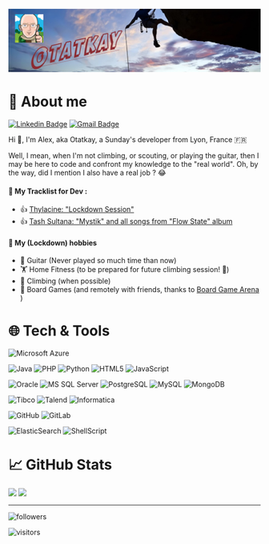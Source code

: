 [![Header](https://raw.githubusercontent.com/Otatkay/Otatkay/main/github-header.png "Header")](https://github.com/Otatkay)

# :sunrise_over_mountains: About me
[![Linkedin Badge](https://img.shields.io/badge/-Otatkay-blue?style=flat-square&logo=Linkedin&logoColor=white&link=https://www.linkedin.com/in/alexandre-leroy-9341b1123/)](https://www.linkedin.com/in/alexandre-leroy-9341b1123/)
[![Gmail Badge](https://img.shields.io/badge/-otatkay@outlook.fr-c14438?style=flat-square&logo=Gmail&logoColor=white&link=mailto:otatkay@outlook.fr)](mailto:otatkay@outlook.fr)

Hi 👋, I'm Alex, aka Otatkay, a Sunday's developer from Lyon, France :fr:

Well, I mean, when I'm not climbing, or scouting, or playing the guitar, then I may be here to code and confront my knowledge to the "real world". Oh, by the way, did I mention I also have a real job ? :joy:

#### :musical_score: My Tracklist for Dev : 
* :thumbsup: [Thylacine: "Lockdown Session"](https://www.youtube.com/watch?v=P7mc725w7bM)
* :thumbsup: [Tash Sultana: "Mystik" and all songs from "Flow State" album](https://www.youtube.com/watch?v=1g9dnmQ4uwU)

#### :sparkling_heart: My (Lockdown) hobbies 
* :guitar: Guitar (Never played so much time than now)
* :weight_lifting: Home Fitness (to be prepared for future climbing session! :sunrise_over_mountains:)
* :sunrise_over_mountains: Climbing (when possible)
* :game_die: Board Games (and remotely with friends, thanks to [Board Game Arena](https://boardgamearena.com/) )

# :globe_with_meridians: Tech & Tools
![Microsoft Azure](https://img.shields.io/badge/Microsoft%20Azure-232F7E?style=flat-square&logo=microsoft-azure)

![Java](https://img.shields.io/badge/-java-CC2927?style=flat-square&logo=java)
![PHP](https://img.shields.io/badge/PHP-777BB4?style=flat-square&logo=Php&logoColor=white)
![Python](https://img.shields.io/badge/-Python-grey?style=flat-square&logo=Python)
![HTML5](https://img.shields.io/badge/-HTML5-grey?style=flat-square&logo=html5&logoColor=white)
![JavaScript](https://img.shields.io/badge/-JavaScript-grey?style=flat-square&logo=javascript)

![Oracle](https://img.shields.io/badge/-Oracle-CC2927?style=flat-square&logo=oracle)
![MS SQL Server](https://img.shields.io/badge/Microsoft_SQL_Server-336791?style=flat-square&logo=microsoft-sql-server&logoColor=white)
![PostgreSQL](https://img.shields.io/badge/-PostgreSQL-336791?style=flat-square&logo=postgresql)
![MySQL](https://img.shields.io/badge/-MySQL-CC2927?style=flat-square&logo=mysql&logoColor=white)
![MongoDB](https://img.shields.io/badge/-MongoDB-336791?style=flat-square&logo=mongodb)

![Tibco](https://img.shields.io/badge/-Tibco-grey?style=flat-square&logo=tibco)
![Talend](https://img.shields.io/badge/-Talend-grey?style=flat-square&logo=Talend)
![Informatica](https://img.shields.io/badge/-Informatica-grey?style=flat-square&logo=Informatica)

![GitHub](https://img.shields.io/badge/-GitHub-181717?style=flat-square&logo=github)
![GitLab](https://img.shields.io/badge/GitLab-330F63?style=flat-square&logo=gitlab)

![ElasticSearch](https://img.shields.io/badge/-ElasticSearch-005571?style=flat-square&logo=elasticsearch)
![ShellScript](https://img.shields.io/badge/Shell_Script-121011?style=flat-square&logo=gnu-bash&logoColor=white)

# :chart_with_upwards_trend: GitHub Stats
<img src="https://github-readme-stats.vercel.app/api?username=Otatkay&theme=blue-green&count_private=true&show_icons=true" />
<img src="https://github-readme-stats.vercel.app/api/top-langs/?username=Otatkay&theme=blue-green&count_private=true&show_icons=true" />

------------------------

![followers](https://img.shields.io/github/followers/Otatkay?style=social)

![visitors](https://visitor-badge.glitch.me/badge?page_id=Otatkay.Otatkay)

